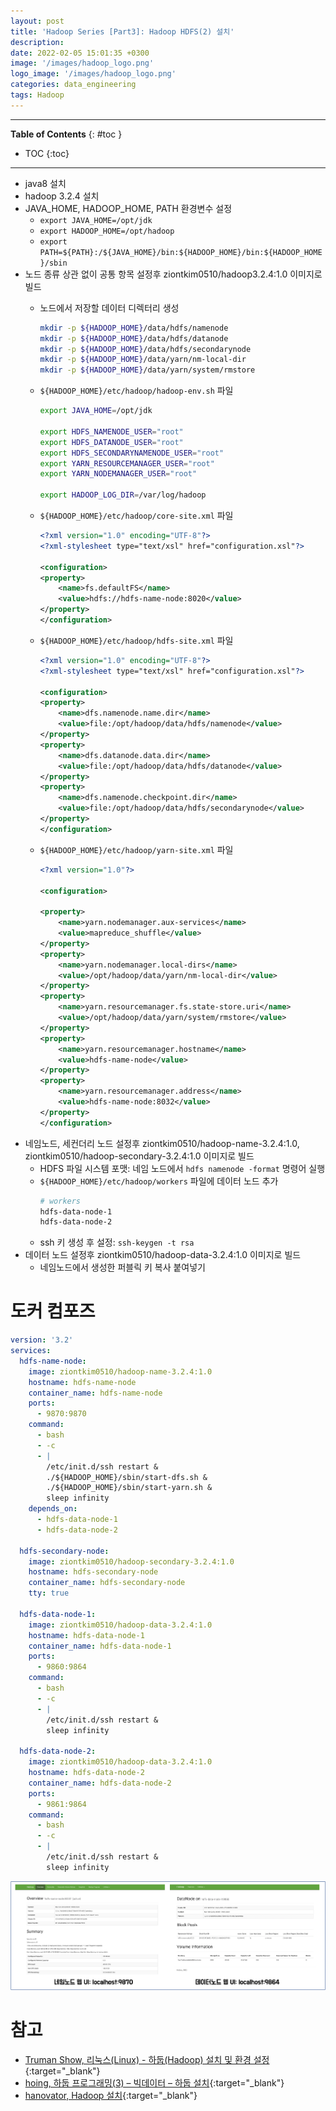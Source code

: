 ```yaml
---
layout: post
title: 'Hadoop Series [Part3]: Hadoop HDFS(2) 설치'
description: 
date: 2022-02-05 15:01:35 +0300
image: '/images/hadoop_logo.png'
logo_image: '/images/hadoop_logo.png'
categories: data_engineering
tags: Hadoop
---
```

---

**Table of Contents**
{: #toc }
*  TOC
{:toc}

---

- java8 설치
- hadoop 3.2.4 설치
- JAVA_HOME, HADOOP_HOME, PATH 환경변수 설정
  - `export JAVA_HOME=/opt/jdk`
  - `export HADOOP_HOME=/opt/hadoop`
  - `export PATH=${PATH}:/${JAVA_HOME}/bin:${HADOOP_HOME}/bin:${HADOOP_HOME}/sbin`
- 노드 종류 상관 없이 공통 항목 설정후 ziontkim0510/hadoop3.2.4:1.0 이미지로 빌드
  - 노드에서 저장할 데이터 디렉터리 생성
    ```sh
    mkdir -p ${HADOOP_HOME}/data/hdfs/namenode
    mkdir -p ${HADOOP_HOME}/data/hdfs/datanode
    mkdir -p ${HADOOP_HOME}/data/hdfs/secondarynode
    mkdir -p ${HADOOP_HOME}/data/yarn/nm-local-dir
    mkdir -p ${HADOOP_HOME}/data/yarn/system/rmstore
    ```
  - `${HADOOP_HOME}/etc/hadoop/hadoop-env.sh` 파일
    ```sh
    export JAVA_HOME=/opt/jdk

    export HDFS_NAMENODE_USER="root"
    export HDFS_DATANODE_USER="root"
    export HDFS_SECONDARYNAMENODE_USER="root"
    export YARN_RESOURCEMANAGER_USER="root"
    export YARN_NODEMANAGER_USER="root"

    export HADOOP_LOG_DIR=/var/log/hadoop
    ```

  - `${HADOOP_HOME}/etc/hadoop/core-site.xml` 파일
    ```xml
    <?xml version="1.0" encoding="UTF-8"?>
    <?xml-stylesheet type="text/xsl" href="configuration.xsl"?>

    <configuration>
    <property>
        <name>fs.defaultFS</name>
        <value>hdfs://hdfs-name-node:8020</value>
    </property>
    </configuration>
    ```
  - `${HADOOP_HOME}/etc/hadoop/hdfs-site.xml` 파일
    ```xml
    <?xml version="1.0" encoding="UTF-8"?>
    <?xml-stylesheet type="text/xsl" href="configuration.xsl"?>
        
    <configuration>
    <property>
        <name>dfs.namenode.name.dir</name>
        <value>file:/opt/hadoop/data/hdfs/namenode</value>
    </property>
    <property>
        <name>dfs.datanode.data.dir</name>
        <value>file:/opt/hadoop/data/hdfs/datanode</value>
    </property>
    <property>
        <name>dfs.namenode.checkpoint.dir</name>
        <value>file:/opt/hadoop/data/hdfs/secondarynode</value>
    </property>
    </configuration>
    ```
  - `${HADOOP_HOME}/etc/hadoop/yarn-site.xml` 파일
    ```xml
    <?xml version="1.0"?>

    <configuration>

    <property>
        <name>yarn.nodemanager.aux-services</name>
        <value>mapreduce_shuffle</value>
    </property>
    <property>
        <name>yarn.nodemanager.local-dirs</name>
        <value>/opt/hadoop/data/yarn/nm-local-dir</value>
    </property>
    <property>
        <name>yarn.resourcemanager.fs.state-store.uri</name>
        <value>/opt/hadoop/data/yarn/system/rmstore</value>
    </property>
    <property>
        <name>yarn.resourcemanager.hostname</name>
        <value>hdfs-name-node</value>
    </property>
    <property>
        <name>yarn.resourcemanager.address</name>
        <value>hdfs-name-node:8032</value>
    </property>
    </configuration>

    ```
- 네임노드, 세컨더리 노드 설정후 ziontkim0510/hadoop-name-3.2.4:1.0, ziontkim0510/hadoop-secondary-3.2.4:1.0 이미지로 빌드
  - HDFS 파일 시스템 포맷: 네임 노드에서 `hdfs namenode -format` 명령어 실행
  - `${HADOOP_HOME}/etc/hadoop/workers` 파일에 데이터 노드 추가 
    ```sh
    # workers
    hdfs-data-node-1
    hdfs-data-node-2
    ```
  - ssh 키 생성 후 설정: `ssh-keygen -t rsa`
- 데이터 노드 설정후 ziontkim0510/hadoop-data-3.2.4:1.0 이미지로 빌드
  - 네임노드에서 생성한 퍼블릭 키 복사 붙여넣기

# 도커 컴포즈


```yaml
version: '3.2'
services:
  hdfs-name-node:
    image: ziontkim0510/hadoop-name-3.2.4:1.0
    hostname: hdfs-name-node
    container_name: hdfs-name-node
    ports:
      - 9870:9870
    command: 
      - bash
      - -c 
      - |
        /etc/init.d/ssh restart &
        ./${HADOOP_HOME}/sbin/start-dfs.sh &
        ./${HADOOP_HOME}/sbin/start-yarn.sh &
        sleep infinity
    depends_on:
      - hdfs-data-node-1
      - hdfs-data-node-2

  hdfs-secondary-node:
    image: ziontkim0510/hadoop-secondary-3.2.4:1.0
    hostname: hdfs-secondary-node
    container_name: hdfs-secondary-node
    tty: true

  hdfs-data-node-1:
    image: ziontkim0510/hadoop-data-3.2.4:1.0
    hostname: hdfs-data-node-1
    container_name: hdfs-data-node-1
    ports:
      - 9860:9864
    command: 
      - bash
      - -c 
      - |
        /etc/init.d/ssh restart &
        sleep infinity

  hdfs-data-node-2:
    image: ziontkim0510/hadoop-data-3.2.4:1.0
    hostname: hdfs-data-node-2
    container_name: hdfs-data-node-2
    ports:
      - 9861:9864
    command: 
      - bash
      - -c 
      - |
        /etc/init.d/ssh restart &
        sleep infinity
```


![](/images/hdfs_10.png)

# 참고

- [Truman Show, 리눅스(Linux) - 하둡(Hadoop) 설치 및 환경 설정](https://truman.tistory.com/207#recentComments){:target="_blank"}
- [hoing, 하둡 프로그래밍(3) – 빅데이터 – 하둡 설치](https://hoing.io/archives/22174#3){:target="_blank"}
- [hanovator, Hadoop 설치](https://velog.io/@hanovator/Hadoop-%EC%84%A4%EC%B9%98){:target="_blank"}